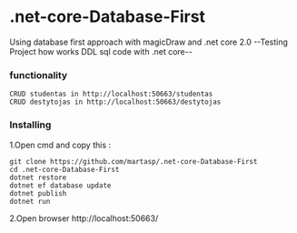 # .net-core-Database-First
Using database first approach with magicDraw and .net core 2.0
--Testing Project how works DDL sql code with .net core--
### functionality
```
CRUD studentas in http://localhost:50663/studentas
CRUD destytojas in http://localhost:50663/destytojas
```
### Installing

1.Open cmd and copy this : 
```
git clone https://github.com/martasp/.net-core-Database-First
cd .net-core-Database-First
dotnet restore
dotnet ef database update
dotnet publish
dotnet run 

```
2.Open browser http://localhost:50663/
